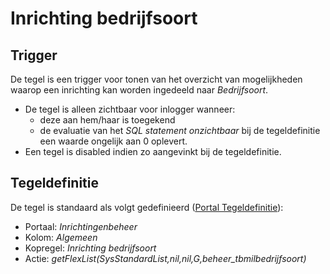 # Inrichting bedrijfsoort

## Trigger

De tegel is een trigger voor tonen van het overzicht van mogelijkheden waarop een inrichting kan worden ingedeeld naar *Bedrijfsoort*.

- De tegel is alleen zichtbaar voor inlogger wanneer:
  - deze aan hem/haar is toegekend
  - de evaluatie van het *SQL statement onzichtbaar* bij de tegeldefinitie een waarde ongelijk aan 0 oplevert.
- Een tegel is disabled indien zo aangevinkt bij de tegeldefinitie.

## Tegeldefinitie

De tegel is standaard als volgt gedefinieerd ([Portal Tegeldefinitie](/instellen_inrichten/portaldefinitie/portal_tegel.md)):

- Portaal: *Inrichtingenbeheer*
- Kolom: *Algemeen*
- Kopregel: *Inrichting bedrijfsoort*
- Actie: *getFlexList(SysStandardList,nil,nil,G,beheer_tbmilbedrijfsoort)*
